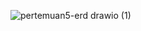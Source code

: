 ![pertemuan5-erd drawio (1)](https://user-images.githubusercontent.com/100669802/162223983-8d456c06-3f0d-4eb8-9a32-a6f41664df8c.png)

